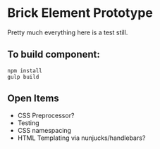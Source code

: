 # Brick Element Prototype

Pretty much everything here is a test still.

## To build component:

```
npm install
gulp build
```

## Open Items

* CSS Preprocessor?
* Testing
* CSS namespacing
* HTML Templating via nunjucks/handlebars?
